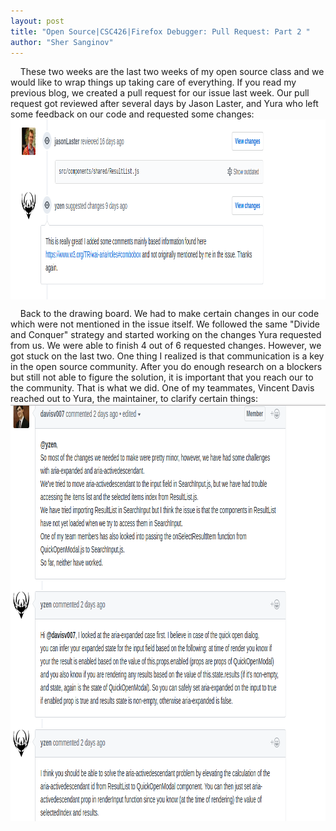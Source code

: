 ```yaml
---
layout: post
title: "Open Source|CSC426|Firefox Debugger: Pull Request: Part 2 "
author: "Sher Sanginov"
---
```


&nbsp;&nbsp;&nbsp;&nbsp;These two weeks are the last two weeks of my open source class and we would like to wrap things up taking care of everything. If you read my previous blog, we created a pull request for our issue last week. Our pull request got reviewed after several days by Jason Laster, and Yura who left some feedback on our code and requested some changes:
<img class="img-responsive" src="/assets/img/feebbak.png" alt="Drawing" style="width: 991px; height: 288px; display: block; float:center; ">

&nbsp;&nbsp;&nbsp;&nbsp;Back to the drawing board. We had to make certain changes in our code which were not mentioned in the issue itself. We followed the same "Divide and Conquer" strategy and started working on the changes Yura requested from us. We were able to finish 4 out of 6 requested changes. However, we got stuck on the last two. One thing I realized is that communication is a key in the open source community. After you do enough research on a blockers but still not able to figure the solution, it is important that you reach our to the community. That is what we did. One of my teammates, Vincent Davis reached out to Yura, the maintainer, to clarify certain things:
<img class="img-responsive" src="/assets/img/ans.png" alt="Drawing" style="width: 879px; height: 668px; display: block; float:center; ">

&nbsp;&nbsp;&nbsp;&nbsp;

